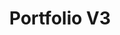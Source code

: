 ---
title: "Portfolio V3"
description: "Latest and current version of my web portfolio build with Gatsby"
image: "./banner.png"
skills:
    - Gatsby.js
    - TypeScript
    - Styled-Components
darkCover: true
github: "https://github.com/robsel118/RobertSeligmann"
external: ""
blog: ""
---